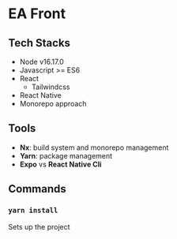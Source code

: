 # EA Front

## Tech Stacks

- Node v16.17.0
- Javascript >= ES6
- React
  - Tailwindcss
- React Native
- Monorepo approach

## Tools

- **Nx**: build system and monorepo management
- **Yarn**: package management
- **Expo** vs **React Native Cli**

## Commands

### `yarn install`

Sets up the project

